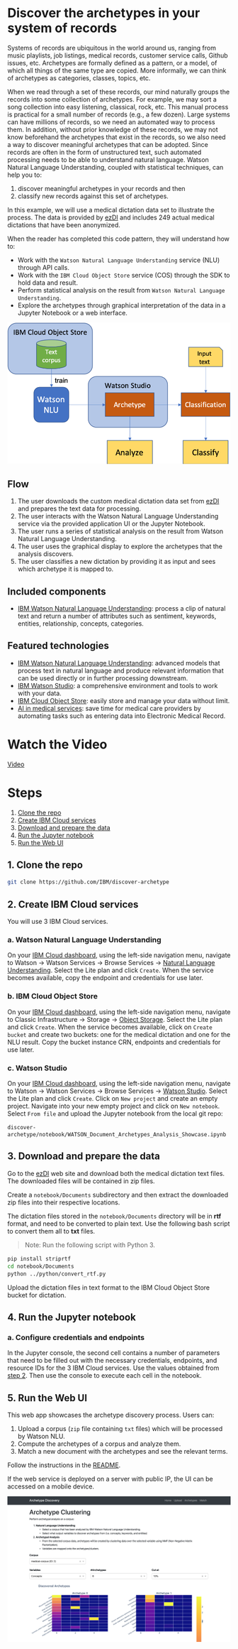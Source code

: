 
# Discover the archetypes in your system of records

Systems of records are ubiquitous in the world around us, ranging from music playlists, job listings, medical records, customer service calls, Github issues, etc.  Archetypes are formally defined as a pattern, or a model, of which all things of the same type are copied.  More informally, we can think of archetypes as categories, classes, topics, etc.

When we read through a set of these records, our mind naturally groups the records into some collection of archetypes.
For example, we may sort a song collection into easy listening, classical, rock, etc.  This manual process is practical
for a small number of records (e.g., a few dozen).  Large systems can have millions of records, so we need an
automated way to process them.  In addition, without prior knowledge of these records, we may not know beforehand the
archetypes that exist in the records, so we also need a way to discover meaningful archetypes that can be adopted.
Since records are often in the form of unstructured text, such automated processing needs to be able to understand
natural language.  Watson Natural Language Understanding, coupled with statistical techniques, can help you to:

1) discover meaningful archetypes in your records and then
2) classify new records against this set of archetypes.

In this example, we will use a medical dictation data set to illustrate the process. The data is provided by [ezDI](https://www.ezdi.com) and includes 249 actual medical dictations that have been anonymized.

When the reader has completed this code pattern, they will understand how to:

* Work with the `Watson Natural Language Understanding` service (NLU) through API calls.
* Work with the `IBM Cloud Object Store` service (COS) through the SDK to hold data and result.
* Perform statistical analysis on the result from `Watson Natural Language Understanding`.
* Explore the archetypes through graphical interpretation of the data in a Jupyter Notebook or a web interface.

![architecture](doc/source/images/architecture.png)

## Flow
1. The user downloads the custom medical dictation data set from [ezDI](https://www.ezdi.com) and prepares the text data for processing.
1. The user interacts with the Watson Natural Language Understanding service via the provided application UI or the Jupyter Notebook.
1. The user runs a series of statistical analysis on the result from Watson Natural Language Understanding.
1. The user uses the graphical display to explore the archetypes that the analysis discovers.
1. The user classifies a new dictation by providing it as input and sees which archetype it is mapped to.


## Included components

* [IBM Watson Natural Language Understanding](https://cloud.ibm.com/docs/services/natural-language-understanding?topic=natural-language-understanding-getting-started): process a clip of natural text and return a number of attributes such as sentiment, keywords, entities, relationship, concepts, categories.  


## Featured technologies

* [IBM Watson Natural Language Understanding](https://cloud.ibm.com/docs/services/natural-language-understanding?topic=natural-language-understanding-getting-started):  advanced models that process text in natural language and produce relevant information that can be used directly or in further processing downstream.
* [IBM Watson Studio](https://dataplatform.cloud.ibm.com/docs/content/wsj/getting-started/overview-ws.html?audience=wdp&context=wdp): a comprehensive environment and tools to work with your data.
* [IBM Cloud Object Store](https://www.ibm.com/cloud/object-storage): easily store and manage your data without limit.
* [AI in medical services](https://www.ezdi.com): save time for medical care providers by automating tasks such as entering data into Electronic Medical Record.


# Watch the Video

[Video](https://youtu.be/M-QVR_Q_ylk)

# Steps

1. [Clone the repo](#1-clone-the-repo)
1. [Create IBM Cloud services](#2-create-ibm-cloud-services)
1. [Download and prepare the data](#3-download-and-prepare-the-data)
1. [Run the Jupyter notebook](#4-run-the-jupyter-notebook)
1. [Run the Web UI](#5-run-the-web-ui)

## 1. Clone the repo
```bash
git clone https://github.com/IBM/discover-archetype
```

## 2. Create IBM Cloud services
You will use 3 IBM Cloud services.   

### a. Watson Natural Language Understanding
On your [IBM Cloud dashboard](https://cloud.ibm.com/), using the left-side navigation menu,
navigate to Watson -> Watson Services -> Browse Services -> [Natural Language Understanding](https://cloud.ibm.com/catalog/services/natural-language-understanding).
Select the Lite plan and click `Create`.
When the service becomes available, copy the endpoint and credentials for use later.

### b. IBM Cloud Object Store
On your [IBM Cloud dashboard](https://cloud.ibm.com/), using the left-side navigation menu, navigate to Classic Infrastructure -> Storage -> [Object Storage](https://cloud.ibm.com/catalog/services/cloud-object-storage).
Select the Lite plan and click `Create`.
When the service becomes available, click on `Create bucket` and create two buckets:  one for the medical dictation and one for the NLU result.
Copy the bucket instance CRN, endpoints and credentials for use later.

### c. Watson Studio
On your [IBM Cloud dashboard](https://cloud.ibm.com/), using the left-side navigation menu, navigate to Watson -> Watson Services -> Browse Services -> [Watson Studio](https://cloud.ibm.com/catalog/services/data-science-experience).
Select the Lite plan and click `Create`.
Click on `New project` and create an empty project.  Navigate into your new empty project and click on `New notebook`.  Select `From file` and upload the Jupyter notebook from the local git repo:

```
discover-archetype/notebook/WATSON_Document_Archetypes_Analysis_Showcase.ipynb
```


## 3. Download and prepare the data

Go to the [ezDI](https://www.ezdi.com/open-datasets/) web site and download both the medical dictation text files.
The downloaded files will be contained in zip files.

Create a `notebook/Documents` subdirectory and then extract the downloaded zip files into their respective locations.

The dictation files stored in the `notebook/Documents` directory will be in **rtf** format, and need to be converted to plain
text. Use the following bash script to convert them all to **txt** files.

> Note: Run the following script with Python 3.

```bash
pip install striprtf
cd notebook/Documents
python ../python/convert_rtf.py
```

Upload the dictation files in text format to the IBM Cloud Object Store bucket for dictation.


## 4. Run the Jupyter notebook
### a. Configure credentials and endpoints
In the Jupyter console, the second cell contains a number of parameters that need to be filled out with the necessary
credentials, endpoints, and resource IDs for the 3 IBM Cloud services.  Use the values obtained from [step 2](#2-create-ibm-cloud-services).
Then use the console to execute each cell in the notebook.  

## 5. Run the Web UI

This web app showcases the archetype discovery process. Users can:
  1. Upload a corpus (`zip` file containing `txt` files) which will be processed by Watson NLU.
  2. Compute the archetypes of a corpus and analyze them.
  3. Match a new document with the archetypes and see the relevant terms.

Follow the instructions in the [README](https://github.com/IBM/discover-archetype/blob/master/web-app/README.md).

If the web service is deployed on a server with public IP, the UI can be accessed on a mobile device.

![archetypes UI](doc/source/images/ui-arch-screenshot.png)
